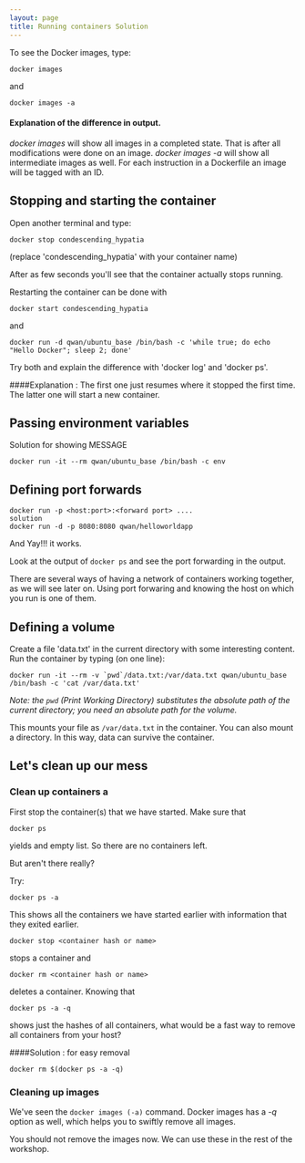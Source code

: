 ```yaml
---
layout: page
title: Running containers Solution
---
```


To see the Docker images, type:

```
docker images
```

and

```
docker images -a
```

#### Explanation of  the difference in output.
*docker images* will show all images in a completed state. That is after all modifications were done on an image.
*docker images -a*  will show all intermediate images as well. For each instruction in a Dockerfile an image will be tagged with an ID.

## Stopping and starting the container

Open another terminal and type:

```
docker stop condescending_hypatia
```

(replace 'condescending_hypatia' with your container name)

After as few seconds you'll see that the container actually stops running.

Restarting the container can be done with 

```
docker start condescending_hypatia
```

and

```
docker run -d qwan/ubuntu_base /bin/bash -c 'while true; do echo "Hello Docker"; sleep 2; done'
```

Try both and explain the difference with 'docker log' and 'docker ps'.

####Explanation : 
The first one just resumes where it stopped the first time. The latter one will start a new container.

## Passing environment variables

Solution for showing MESSAGE

```
docker run -it --rm qwan/ubuntu_base /bin/bash -c env
```

## Defining port forwards

```
docker run -p <host:port>:<forward port> ....
solution
docker run -d -p 8080:8080 qwan/helloworldapp

```

And Yay!!! it works.

Look at the output of `docker ps` and see the port forwarding in the
output.

There are several ways of having a network of containers working
together, as we will see later on. Using port forwaring and knowing the host on which you run is
one of them.

## Defining a volume


Create a file 'data.txt' in the current directory with some interesting
content. Run the container by typing (on one line):

```
docker run -it --rm -v `pwd`/data.txt:/var/data.txt qwan/ubuntu_base /bin/bash -c 'cat /var/data.txt'
```

_Note: the `pwd` (Print Working Directory) substitutes the absolute path of the current directory;
you need an absolute path for the volume._

This mounts your file as `/var/data.txt` in the container. You can also
mount a directory. In this way, data can survive the container.

## Let's clean up our mess

### Clean up containers a

First stop the container(s) that we have started. Make sure that
```
docker ps
```
yields and empty list. So there are no containers left.

But aren't there really?

Try:
```
docker ps -a
```

This shows all the containers we have started earlier with information that
they exited earlier. 

```
docker stop <container hash or name>
```

stops a container and 

```
docker rm <container hash or name>
```

deletes a container. Knowing that

```
docker ps -a -q
```

shows just the hashes of all containers, what would be a fast way to
remove all containers from your host?

####Solution : for easy removal
```
docker rm $(docker ps -a -q)
```

### Cleaning up images

We've seen the `docker images (-a)` command. Docker images has a _-q_
option as well, which helps you to swiftly remove all images. 

You should not remove the images now. We can use these in the rest of the workshop.


